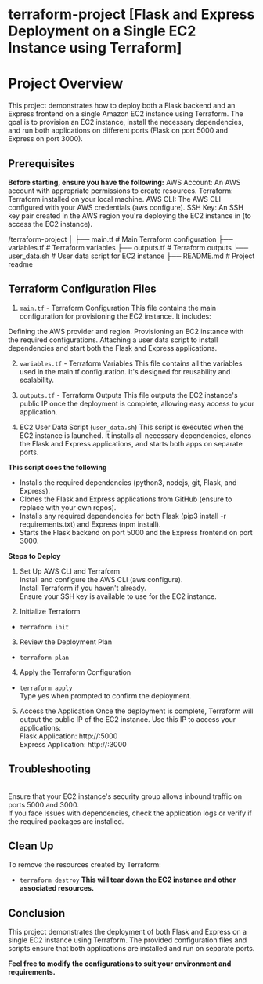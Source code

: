 # terraform-project [Flask and Express Deployment on a Single EC2 Instance using Terraform]

# Project Overview
This project demonstrates how to deploy both a Flask backend and an Express frontend on a single Amazon EC2 instance using Terraform. The goal is to provision an EC2 instance, install the necessary dependencies, and run both applications on different ports (Flask on port 5000 and Express on port 3000).

## Prerequisites
**Before starting, ensure you have the following:**
    AWS Account: An AWS account with appropriate permissions to create resources.
    Terraform: Terraform installed on your local machine.
    AWS CLI: The AWS CLI configured with your AWS credentials (aws configure).
    SSH Key: An SSH key pair created in the AWS region you're deploying the EC2 instance in (to access the EC2 instance).

/terraform-project
│
├── main.tf            # Main Terraform configuration
├── variables.tf       # Terraform variables
├── outputs.tf         # Terraform outputs
├── user_data.sh       # User data script for EC2 instance
├── README.md          # Project readme

## Terraform Configuration Files

1. `main.tf` - Terraform Configuration
This file contains the main configuration for provisioning the EC2 instance. It includes:

Defining the AWS provider and region.
Provisioning an EC2 instance with the required configurations.
Attaching a user data script to install dependencies and start both the Flask and Express applications.

2. `variables.tf` - Terraform Variables
This file contains all the variables used in the main.tf configuration. It's designed for reusability and scalability.

3. `outputs.tf` - Terraform Outputs
This file outputs the EC2 instance's public IP once the deployment is complete, allowing easy access to your application.

4. EC2 User Data Script (`user_data.sh`)
This script is executed when the EC2 instance is launched. It installs all necessary dependencies, clones the Flask and Express applications, and starts both apps on separate ports.

**This script does the following**
- Installs the required dependencies (python3, nodejs, git, Flask, and Express).
- Clones the Flask and Express applications from GitHub (ensure to replace with your own repos).
- Installs any required dependencies for both Flask (pip3 install -r requirements.txt) and Express (npm install).
- Starts the Flask backend on port 5000 and the Express frontend on port 3000.

**Steps to Deploy**
1. Set Up AWS CLI and Terraform
    <br>Install and configure the AWS CLI (aws configure).
    <br>Install Terraform if you haven't already.
    <br>Ensure your SSH key is available to use for the EC2 instance.
     
2. Initialize Terraform
- `terraform init`

3. Review the Deployment Plan
- `terraform plan`

4. Apply the Terraform Configuration
- `terraform apply`
<br>Type yes when prompted to confirm the deployment.
    
5. Access the Application
Once the deployment is complete, Terraform will output the public IP of the EC2 instance. Use this IP to access your applications:
    <br>Flask Application: http://<instance-public-ip>:5000
    <br>Express Application: http://<instance-public-ip>:3000

## Troubleshooting
<br>Ensure that your EC2 instance's security group allows inbound traffic on ports 5000 and 3000.
<br>If you face issues with dependencies, check the application logs or verify if the required packages are installed.

## Clean Up
To remove the resources created by Terraform:
- `terraform destroy`
**This will tear down the EC2 instance and other associated resources.**

## Conclusion
This project demonstrates the deployment of both Flask and Express on a single EC2 instance using Terraform. The provided configuration files and scripts ensure that both applications are installed and run on separate ports.

**Feel free to modify the configurations to suit your environment and requirements.**